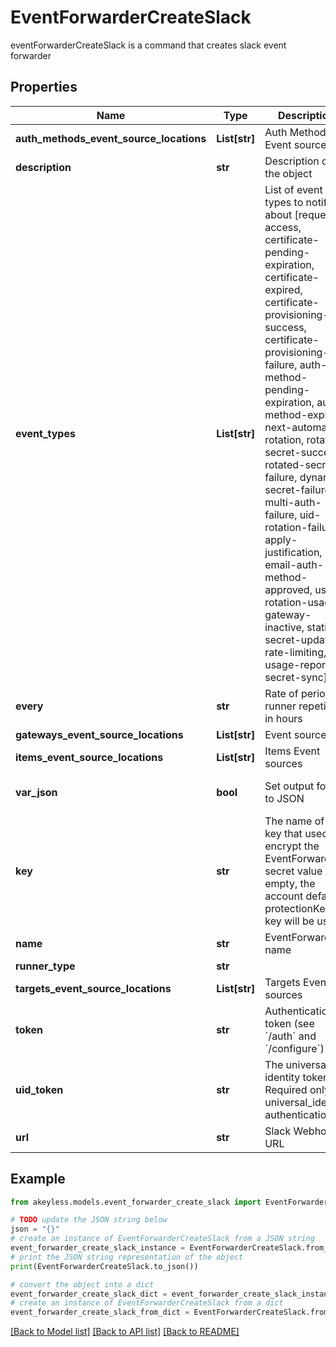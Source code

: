 # EventForwarderCreateSlack

eventForwarderCreateSlack is a command that creates slack event forwarder

## Properties

Name | Type | Description | Notes
------------ | ------------- | ------------- | -------------
**auth_methods_event_source_locations** | **List[str]** | Auth Method Event sources | [optional] 
**description** | **str** | Description of the object | [optional] 
**event_types** | **List[str]** | List of event types to notify about [request-access, certificate-pending-expiration, certificate-expired, certificate-provisioning-success, certificate-provisioning-failure, auth-method-pending-expiration, auth-method-expired, next-automatic-rotation, rotated-secret-success, rotated-secret-failure, dynamic-secret-failure, multi-auth-failure, uid-rotation-failure, apply-justification, email-auth-method-approved, usage, rotation-usage, gateway-inactive, static-secret-updated, rate-limiting, usage-report, secret-sync] | [optional] 
**every** | **str** | Rate of periodic runner repetition in hours | [optional] 
**gateways_event_source_locations** | **List[str]** | Event sources | 
**items_event_source_locations** | **List[str]** | Items Event sources | [optional] 
**var_json** | **bool** | Set output format to JSON | [optional] [default to False]
**key** | **str** | The name of a key that used to encrypt the EventForwarder secret value (if empty, the account default protectionKey key will be used) | [optional] 
**name** | **str** | EventForwarder name | 
**runner_type** | **str** |  | 
**targets_event_source_locations** | **List[str]** | Targets Event sources | [optional] 
**token** | **str** | Authentication token (see &#x60;/auth&#x60; and &#x60;/configure&#x60;) | [optional] 
**uid_token** | **str** | The universal identity token, Required only for universal_identity authentication | [optional] 
**url** | **str** | Slack Webhook URL | 

## Example

```python
from akeyless.models.event_forwarder_create_slack import EventForwarderCreateSlack

# TODO update the JSON string below
json = "{}"
# create an instance of EventForwarderCreateSlack from a JSON string
event_forwarder_create_slack_instance = EventForwarderCreateSlack.from_json(json)
# print the JSON string representation of the object
print(EventForwarderCreateSlack.to_json())

# convert the object into a dict
event_forwarder_create_slack_dict = event_forwarder_create_slack_instance.to_dict()
# create an instance of EventForwarderCreateSlack from a dict
event_forwarder_create_slack_from_dict = EventForwarderCreateSlack.from_dict(event_forwarder_create_slack_dict)
```
[[Back to Model list]](../README.md#documentation-for-models) [[Back to API list]](../README.md#documentation-for-api-endpoints) [[Back to README]](../README.md)



